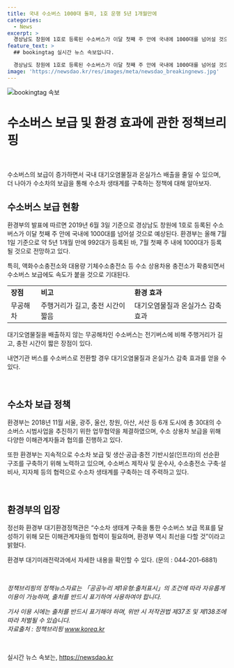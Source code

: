 ```yaml
---
title: 국내 수소버스 1000대 돌파, 1호 운행 5년 1개월만에
categories:
  - News
excerpt: >
  경상남도 창원에 1호로 등록된 수소버스가 이달 첫째 주 안에 국내에 1000대를 넘어설 것으로 보입니다. 올해 7월 1일 기준으로 992대가 등록된 바, 수소충전소가 확충되며 수소버스 보급 속도가 붙을 것으로 기대됩니다. 수소버스는 대기오염물질을 배출하지 않으며, 내연기관 버스에 비해 대기오염물질과 온실가스를 줄일 수 있어 대중에게 긍정적인 환경적 효과를 기대할 수 있습니다. 환경부는 수소차 생태계 구축을 통해 수소버스 보급 목표를 달성하기 위해 노력하고 있습니다.
feature_text: >
  ## bookingtag 실시간 뉴스 속보입니다.

  경상남도 창원에 1호로 등록된 수소버스가 이달 첫째 주 안에 국내에 1000대를 넘어설 것으로 보입니다. 올해 7월 1일 기준으로 992대가 등록된 바, 수소충전소가 확충되며 수소버스 보급 속도가 붙을 것으로 기대됩니다. 수소버스는 대기오염물질을 배출하지 않으며, 내연기관 버스에 비해 대기오염물질과 온실가스를 줄일 수 있어 대중에게 긍정적인 환경적 효과를 기대할 수 있습니다. 환경부는 수소차 생태계 구축을 통해 수소버스 보급 목표를 달성하기 위해 노력하고 있습니다.
image: 'https://newsdao.kr/res/images/meta/newsdao_breakingnews.jpg'
---
```


<p><img src="https://newsdao.kr/res/images/meta/newsdao_breakingnews.jpg" alt="bookingtag 속보" /></p>

<h1>수소버스 보급 및 환경 효과에 관한 정책브리핑</h1>

<p data-ke-size="size16">&nbsp;</p>

<p>수소버스의 보급이 증가하면서 국내 대기오염물질과 온실가스 배출을 줄일 수 있으며, 더 나아가 수소차의 보급을 통해 수소차 생태계를 구축하는 정책에 대해 알아보자.</p>

<h2 data-ke-size="size26">수소버스 보급 현황</h2>

<p>환경부의 발표에 따르면 2019년 6월 3일 기준으로 경상남도 창원에 1호로 등록된 수소버스가 이달 첫째 주 안에 국내에 1000대를 넘어설 것으로 예상된다. 환경부는 올해 7월 1일 기준으로 약 5년 1개월 만에 992대가 등록된 바, 7월 첫째 주 내에 1000대가 등록될 것으로 전망하고 있다.</p>

<p>특히, 액화수소충전소와 대용량 기체수소충전소 등 수소 상용차용 충전소가 확충되면서 수소버스 보급에도 속도가 붙을 것으로 기대된다.</p>

<table>
    <tr>
        <td><b>장점</b></td>
        <td><b>비고</b></td>
        <td><b>환경 효과</b></td>
    </tr>
    <tr>
        <td>무공해차</td>
        <td>주행거리가 길고, 충전 시간이 짧음</td>
        <td>대기오염물질과 온실가스 감축 효과</td>
    </tr>
</table>

<p>대기오염물질을 배출하지 않는 무공해차인 수소버스는 전기버스에 비해 주행거리가 길고, 충전 시간이 짧은 장점이 있다.</p>

<p>내연기관 버스를 수소버스로 전환할 경우 대기오염물질과 온실가스 감축 효과를 얻을 수 있다.</p>

<p data-ke-size="size16">&nbsp;</p>

<h2 data-ke-size="size26">수소차 보급 정책</h2>

<p>환경부는 2018년 11월 서울, 광주, 울산, 창원, 아산, 서산 등 6개 도시에 총 30대의 수소버스 시범사업을 추진하기 위한 업무협약을 체결하였으며, 수소 상용차 보급을 위해 다양한 이해관계자들과 협의를 진행하고 있다.</p>

<p>또한 환경부는 지속적으로 수소차 보급 및 생산·공급·충전 기반시설(인프라)의 선순환 구조를 구축하기 위해 노력하고 있으며, 수소버스 제작사 및 운수사, 수소충전소 구축·설비사, 지자체 등의 협력으로 수소차 생태계를 구축하는 데 주력하고 있다.</p>

<p data-ke-size="size16">&nbsp;</p>

<h2 data-ke-size="size26">환경부의 입장</h2>

<p>정선화 환경부 대기환경정책관은 “수소차 생태계 구축을 통한 수소버스 보급 목표를 달성하기 위해 모든 이해관계자들의 협력이 필요하며, 환경부 역시 최선을 다할 것”이라고 밝혔다.</p>

<p>환경부 대기미래전략과에서 자세한 내용을 확인할 수 있다. (문의 : 044-201-6881)</p>

<p data-ke-size="size16">&nbsp;</p>

<p><i>정책브리핑의 정책뉴스자료는 「공공누리 제1유형:출처표시」의 조건에 따라 자유롭게 이용이 가능하며, 출처를 반드시 표기하여 사용하여야 합니다.</i></p>

<p><i>기사 이용 시에는 출처를 반드시 표기해야 하며, 위반 시 저작권법 제37조 및 제138조에 따라 처벌될 수 있습니다. <br>자료출처 : 정책브리핑 <a href="http://www.korea.kr">www.korea.kr</a></i></p>

<p data-ke-size="size16">&nbsp;</p>
실시간 뉴스 속보는, <a href="https://newsdao.kr" rel="dofollow">https://newsdao.kr</a>



